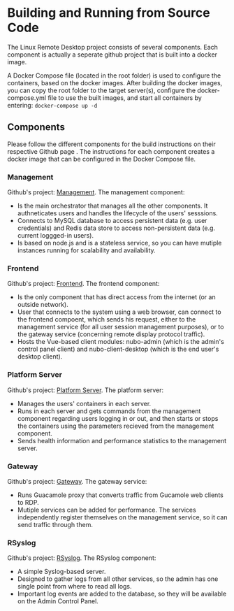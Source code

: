 # Building and Running from Source Code

The Linux Remote Desktop project consists of several components. Each component is actually a seperate github project that is built into a docker image.

A Docker Compose file (located in the root folder) is used to configure the containers, based on the docker images.
After building the docker images, you can copy the root folder to the target server(s), configure the docker-compose.yml file to use the built images, and start all containers by entering:
`docker-compose up -d`

## Components

Please follow the different components for the build instructions on their respective Github page . The instructions for each component creates a docker image that can be configured in the Docker Compose file.

### Management
Github's project: [Management](https://github.com/nubosoftware/nubomanagement).
The management component:
* Is the main orchestrator that manages all the other components. It authneticates users and handles the lifecycle of the users' sesssions.
* Connects to MySQL database to access persistent data (e.g. user credentials) and Redis data store to access non-persistent data (e.g. current loggged-in users).
* Is based on node.js and is a stateless service, so you can have mutiple instances running for scalability and availability.

### Frontend
Github's project: [Frontend](https://github.com/nubosoftware/frontend).
The frontend component:
* Is the only component that has direct access from the internet (or an outside network).
* User that connects to the system using a web browser, can connect to the frontend compoent, which sends his request, either to the management service (for all user session management purposes), or to the gateway service (concerning remote display protocol traffic).
* Hosts the Vue-based client modules: nubo-admin (which is the admin's control panel client) and nubo-client-desktop (which is the end user's desktop client).

### Platform Server
Github's project: [Platform Server](https://github.com/nubosoftware/platform_server).
The platform server:
* Manages the users' containers in each server.
* Runs in each server and gets commands from the management component regarding users logging in or out, and then starts or stops the containers using the parameters recieved from the management component.
* Sends health information and performance statistics to the management server.

### Gateway
Github's project: [Gateway](https://github.com/nubosoftware/gateway).
The gateway service:
* Runs Guacamole proxy that converts traffic from Gucamole web clients to RDP.
* Mutiple services can be added for performance. The services independently register themselves on the management service, so it can send traffic through them.

### RSyslog
Github's project: [RSyslog](https://github.com/nubosoftware/nubo-rsyslog).
The RSyslog component:
* A simple Syslog-based server.
* Designed to gather logs from all other services, so the admin has one single point from where to read all logs.
* Important log events are added to the database, so they will be available on the Admin Control Panel.

